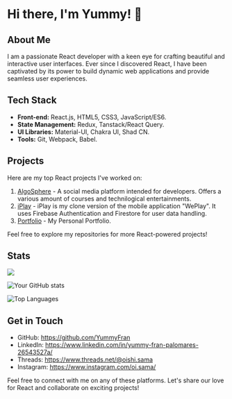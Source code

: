 # Hi there, I'm Yummy! 👋

## About Me

I am a passionate React developer with a keen eye for crafting beautiful and interactive user interfaces. Ever since I discovered React, I have been captivated by its power to build dynamic web applications and provide seamless user experiences.

## Tech Stack

- **Front-end:** React.js, HTML5, CSS3, JavaScript/ES6.
- **State Management:** Redux, Tanstack/React Query.
- **UI Libraries:** Material-UI, Chakra UI, Shad CN.
- **Tools:** Git, Webpack, Babel.

## Projects

Here are my top React projects I've worked on:

1. [AlgoSphere](https://algosphere.tech/) - A social media platform intended for developers. Offers a various amount of courses and technilogical entertainments.
2. [iPlay](http://yummyfran.github.io/iPlay) - iPlay is my clone version of the mobile application "WePlay". It uses Firebase Authentication and Firestore for user data handling.
3. [Portfolio](https://yummyfran.github.io/portfolio/) - My Personal Portfolio.
   

Feel free to explore my repositories for more React-powered projects!

## Stats

![](http://github-profile-summary-cards.vercel.app/api/cards/profile-details?username=YummyFran&theme=radical)

![Your GitHub stats](https://github-readme-stats.vercel.app/api?username=YummyFran&show_icons=true&theme=radical) 

![Top Languages](https://github-readme-stats.vercel.app/api/top-langs/?username=YummyFran&layout=pie&theme=radical&langs_count=8)

## Get in Touch

- GitHub: https://github.com/YummyFran
- LinkedIn: https://www.linkedin.com/in/yummy-fran-palomares-26543527a/
- Threads: https://www.threads.net/@oishi.sama
- Instagram: https://www.instagram.com/oi.sama/

Feel free to connect with me on any of these platforms. Let's share our love for React and collaborate on exciting projects!
